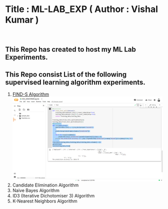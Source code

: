 # Title : ML-LAB_EXP ( Author : Vishal Kumar )
<br>

## This Repo has created to host my ML Lab Experiments.

## This Repo consist List of the following supervised learning algorithm experiments.
1. [FIND-S Algorithm ](/find-S-algorithm/find-s.md)
![](images/id3_out.png) 
3. Candidate Elimination Algorithm
4. Naive Bayes Algorithm
5. ID3 (Iterative Dichotomiser 3) Algorithm
6. K-Nearest Neighbors Algorithm




